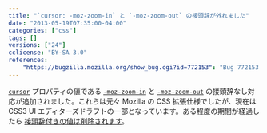 ```yaml
---
title: "`cursor: -moz-zoom-in` と `-moz-zoom-out` の接頭辞が外れました"
date: "2013-05-19T07:35:00-04:00"
categories: ["css"]
tags: []
versions: ["24"]
cclicense: "BY-SA 3.0"
references:
    "https://bugzilla.mozilla.org/show_bug.cgi?id=772153": "Bug 772153 – unprefix CSS cursor: -moz-zoom-in | -moz-zoom-out"
---
```

[`cursor`](https://developer.mozilla.org/ja/docs/Web/CSS/cursor) プロパティの値である [`-moz-zoom-in`](https://developer.mozilla.org/ja/docs/Web/CSS/-moz-zoom-in) と [`-moz-zoom-out`](https://developer.mozilla.org/ja/docs/Web/CSS/-moz-zoom-out) の接頭辞なし対応が追加されました。これらは元々 Mozilla の CSS 拡張仕様でしたが、現在は CSS3 UI エディターズドラフトの一部となっています。ある程度の期間が経過したら [接頭辞付きの値は削除されます](https://bugzilla.mozilla.org/show_bug.cgi?id=879119)。
